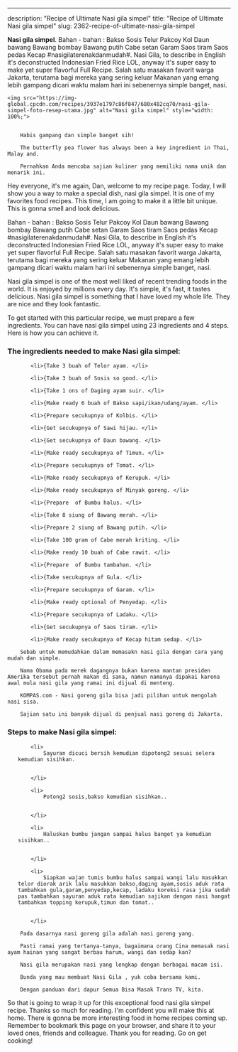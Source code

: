 ---
description: "Recipe of Ultimate Nasi gila simpel"
title: "Recipe of Ultimate Nasi gila simpel"
slug: 2362-recipe-of-ultimate-nasi-gila-simpel

<p>
	<strong>Nasi gila simpel</strong>. 
	Bahan - bahan : Bakso Sosis Telur Pakcoy Kol Daun bawang Bawang bombay Bawang putih Cabe setan Garam Saos tiram Saos pedas Kecap #nasigilaterenakdanmudah#. Nasi Gila, to describe in English it&#39;s deconstructed Indonesian Fried Rice LOL, anyway it&#39;s super easy to make yet super flavorful Full Recipe. Salah satu masakan favorit warga Jakarta, terutama bagi mereka yang sering keluar Makanan yang emang lebih gampang dicari waktu malam hari ini sebenernya simple banget, nasi.
</p>
<p>
	
	<img src="https://img-global.cpcdn.com/recipes/3937e1797c86f847/680x482cq70/nasi-gila-simpel-foto-resep-utama.jpg" alt="Nasi gila simpel" style="width: 100%;">
	
	
		Habis gampang dan simple banget sih!
	
		The butterfly pea flower has always been a key ingredient in Thai, Malay and.
	
		Pernahkan Anda mencoba sajian kuliner yang memiliki nama unik dan menarik ini.
	
</p>
<p>
	Hey everyone, it's me again, Dan, welcome to my recipe page. Today, I will show you a way to make a special dish, nasi gila simpel. It is one of my favorites food recipes. This time, I am going to make it a little bit unique. This is gonna smell and look delicious.
</p>
	
<p>
	Bahan - bahan : Bakso Sosis Telur Pakcoy Kol Daun bawang Bawang bombay Bawang putih Cabe setan Garam Saos tiram Saos pedas Kecap #nasigilaterenakdanmudah#. Nasi Gila, to describe in English it&#39;s deconstructed Indonesian Fried Rice LOL, anyway it&#39;s super easy to make yet super flavorful Full Recipe. Salah satu masakan favorit warga Jakarta, terutama bagi mereka yang sering keluar Makanan yang emang lebih gampang dicari waktu malam hari ini sebenernya simple banget, nasi.
</p>
<p>
	Nasi gila simpel is one of the most well liked of recent trending foods in the world. It is enjoyed by millions every day. It's simple, it's fast, it tastes delicious. Nasi gila simpel is something that I have loved my whole life. They are nice and they look fantastic.
</p>

<p>
To get started with this particular recipe, we must prepare a few ingredients. You can have nasi gila simpel using 23 ingredients and 4 steps. Here is how you can achieve it.
</p>

<h3>The ingredients needed to make Nasi gila simpel:</h3>

<ol>
	
		<li>{Take 3 buah of Telor ayam. </li>
	
		<li>{Take 3 buah of Sosis so good. </li>
	
		<li>{Take 1 ons of Daging ayam suir. </li>
	
		<li>{Make ready 6 buah of Bakso sapi/ikan/udang/ayam. </li>
	
		<li>{Prepare secukupnya of Kolbis. </li>
	
		<li>{Get secukupnya of Sawi hijau. </li>
	
		<li>{Get secukupnya of Daun bawang. </li>
	
		<li>{Make ready secukupnya of Timun. </li>
	
		<li>{Prepare secukupnya of Tomat. </li>
	
		<li>{Make ready secukupnya of Kerupuk. </li>
	
		<li>{Make ready secukupnya of Minyak goreng. </li>
	
		<li>{Prepare  of Bumbu halus. </li>
	
		<li>{Take 8 siung of Bawang merah. </li>
	
		<li>{Prepare 2 siung of Bawang putih. </li>
	
		<li>{Take 100 gram of Cabe merah kriting. </li>
	
		<li>{Make ready 10 buah of Cabe rawit. </li>
	
		<li>{Prepare  of Bumbu tambahan. </li>
	
		<li>{Take secukupnya of Gula. </li>
	
		<li>{Prepare secukupnya of Garam. </li>
	
		<li>{Make ready optional of Penyedap. </li>
	
		<li>{Prepare secukupnya of Ladaku. </li>
	
		<li>{Get secukupnya of Saos tiram. </li>
	
		<li>{Make ready secukupnya of Kecap hitam sedap. </li>
	
</ol>
<p>
	
		Sebab untuk memudahkan dalam memasakn nasi gila dengan cara yang mudah dan simple.
	
		Nama Obama pada merek dagangnya bukan karena mantan presiden Amerika tersebut pernah makan di sana, namun namanya dipakai karena awal mula nasi gila yang ramai ini dijual di menteng.
	
		KOMPAS.com - Nasi goreng gila bisa jadi pilihan untuk mengolah nasi sisa.
	
		Sajian satu ini banyak dijual di penjual nasi goreng di Jakarta.
	
</p>

<h3>Steps to make Nasi gila simpel:</h3>

<ol>
	
		<li>
			Sayuran dicuci bersih kemudian dipotong2 sesuai selera kemudian sisihkan.
			
			
		</li>
	
		<li>
			Potong2 sosis,bakso kemudian sisihkan..
			
			
		</li>
	
		<li>
			Haluskan bumbu jangan sampai halus banget ya kemudian sisihkan..
			
			
		</li>
	
		<li>
			Siapkan wajan tumis bumbu halus sampai wangi lalu masukkan telor diorak arik lalu masukkan bakso,daging ayam,sosis aduk rata tambahkan gula,garam,penyedap,kecap, ladaku koreksi rasa jika sudah pas tambahkan sayuran aduk rata kemudian sajikan dengan nasi hangat tambahkan topping kerupuk,timun dan tomat..
			
			
		</li>
	
</ol>

<p>
	
		Pada dasarnya nasi goreng gila adalah nasi goreng yang.
	
		Pasti ramai yang tertanya-tanya, bagaimana orang Cina memasak nasi ayam hainan yang sangat berbau harum, wangi dan sedap kan?
	
		Nasi gila merupakan nasi yang lengkap dengan berbagai macam isi.
	
		Bunda yang mau membuat Nasi Gila , yuk coba bersama kami.
	
		Dengan panduan dari dapur Semua Bisa Masak Trans TV, kita.
	
</p>

<p>
	So that is going to wrap it up for this exceptional food nasi gila simpel recipe. Thanks so much for reading. I'm confident you will make this at home. There is gonna be more interesting food in home recipes coming up. Remember to bookmark this page on your browser, and share it to your loved ones, friends and colleague. Thank you for reading. Go on get cooking!
</p>
